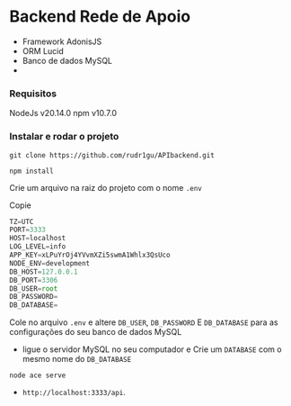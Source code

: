 # Backend Rede de Apoio
- Framework AdonisJS
- ORM Lucid
- Banco de dados MySQL
- 
### Requisitos 

NodeJs v20.14.0
npm v10.7.0

### Instalar e rodar o projeto
```bach
git clone https://github.com/rudr1gu/APIbackend.git
```

```bach
npm install
```
Crie um arquivo na raiz do projeto com o nome `.env`

Copie 
```js
TZ=UTC
PORT=3333
HOST=localhost
LOG_LEVEL=info
APP_KEY=xLPuYrOj4YVvmXZi5swmA1Whlx3QsUco
NODE_ENV=development
DB_HOST=127.0.0.1
DB_PORT=3306
DB_USER=root
DB_PASSWORD=
DB_DATABASE=
```
Cole no arquivo `.env` e altere `DB_USER`, `DB_PASSWORD` E `DB_DATABASE` para as configurações do seu banco de dados MySQL
- ligue o servidor MySQL no seu computador e Crie um `DATABASE` com o mesmo nome do `DB_DATABASE`

```bach
node ace serve
```
- `http://localhost:3333/api`.
